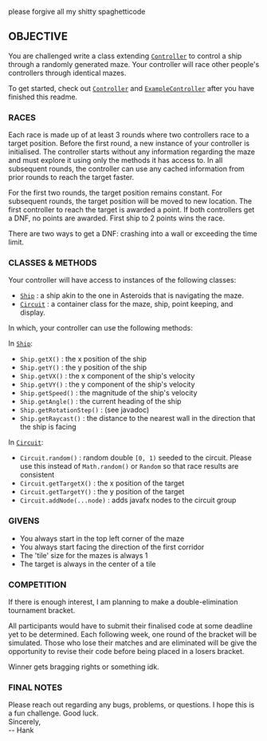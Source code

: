 please forgive all my shitty spaghetticode

## OBJECTIVE

You are challenged write a class extending [`Controller`](main/java/org/MazeRace/control/Controller.java)
to control a ship through a randomly generated maze. Your controller will
race other people's controllers through identical mazes.

To get started, check out [`Controller`](main/java/org/MazeRace/control/Controller.java) and 
[`ExampleController`](main/java/org/MazeRace/control/ExampleController.java) after you have 
finished this readme.

### RACES

Each race is made up of at least 3 rounds where two controllers race
to a target position. Before the first round, a new instance of your 
controller is initialised. The controller starts without any information 
regarding the maze and must explore it using only the methods it has 
access to. In all subsequent rounds, the controller can use any cached 
information from prior rounds to reach the target faster.

For the first two rounds, the target position remains constant. For 
subsequent rounds, the target position will be moved to new location.
The first controller to reach the target is awarded a point. If both 
controllers get a DNF, no points are awarded. First ship to 2 points 
wins the race. 

There are two ways to get a DNF: crashing into a wall or exceeding the
time limit.

### CLASSES & METHODS

Your controller will have access to instances of the following classes:
 
- [`Ship`](main/java/org/MazeRace/game/Ship.java) : a ship akin to the one in Asteroids that is navigating the maze.
- [`Circuit`](main/java/org/MazeRace/game/Circuit.java) : a container class for the maze, ship, point keeping, and display.

In which, your controller can use the following methods:

In [`Ship`](main/java/org/MazeRace/game/Ship.java):
 - `Ship.getX()` : the x position of the ship
 - `Ship.getY()` : the y position of the ship
 - `Ship.getVX()` : the x component of the ship's velocity
 - `Ship.getVY()` : the y component of the ship's velocity 
 - `Ship.getSpeed()` : the magnitude of the ship's velocity
 - `Ship.getAngle()` : the current heading of the ship
 - `Ship.getRotationStep()` : (see javadoc)
 - `Ship.getRaycast()` : the distance to the nearest wall in the direction that the ship is facing

In [`Circuit`](main/java/org/MazeRace/game/Ship.java):
 - `Circuit.random()` : random double `[0, 1)` seeded to the circuit. Please use this 
instead of `Math.random()` or `Random` so that race results are consistent
 - `Circuit.getTargetX()` : the x position of the target
 - `Circuit.getTargetY()` : the y position of the target
 - `Circuit.addNode(...node)` : adds javafx nodes to the circuit group

### GIVENS

 - You always start in the top left corner of the maze
 - You always start facing the direction of the first corridor
 - The 'tile' size for the mazes is always 1
 - The target is always in the center of a tile

### COMPETITION

If there is enough interest, I am planning to make a double-elimination 
tournament bracket.

All participants would have to submit their finalised code at some deadline yet to be determined.
Each following week, one round of the bracket will be simulated. Those who lose their matches and 
are eliminated will be give the opportunity to revise their code before being placed in a losers bracket.

Winner gets bragging rights or something idk.

### FINAL NOTES

Please reach out regarding any bugs, problems, or questions.
I hope this is a fun challenge. Good luck.<br/>
Sincerely,<br/>
-- Hank